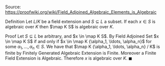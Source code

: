 # 

Source: https://proofwiki.org/wiki/Field_Adjoined_Algebraic_Elements_is_Algebraic

Definition
Let $L / K$ be a field extension and $S \subseteq L$ a subset.
If each $x \in S$ is algebraic over $K$ then $\map K S$ is algebraic over $K$.


Proof
Let $S \subseteq L$ be arbitrary, and $x \in \map K S$.
By Field Adjoined Set $x \in \map K S$ if and only if $x \in \map K {\alpha_1, \ldots, \alpha_n}$ for some $\alpha_1, \ldots, \alpha_n \in S$.
We have that $\map K {\alpha_1, \ldots, \alpha_n} / K$ is finite by Finitely Generated Algebraic Extension is Finite.
Moreover a Finite Field Extension is Algebraic.
Therefore $x$ is algebraic over $K$.
$\blacksquare$





